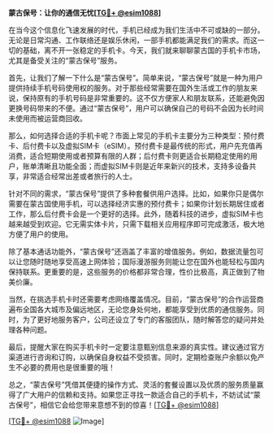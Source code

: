 **蒙古保号：让你的通信无忧[[TG💪+ @esim1088](https://t.me/s/esim1088)]**

在当今这个信息化飞速发展的时代，手机已经成为我们生活中不可或缺的一部分。无论是日常沟通、工作联络还是娱乐休闲，一部手机都能满足我们的需求。而这一切的基础，离不开一张稳定的手机卡。今天，我们就来聊聊蒙古国的手机卡市场，尤其是备受关注的“蒙古保号”服务。

首先，让我们了解一下什么是“蒙古保号”。简单来说，“蒙古保号”就是一种为用户提供持续手机号码使用权的服务。对于那些经常需要在国外生活或工作的朋友来说，保持原有的手机号码是非常重要的。这不仅方便家人和朋友联系，还能避免因更换号码带来的不便。通过“蒙古保号”，用户可以确保自己的号码不会因为长时间未使用而被运营商回收。

那么，如何选择合适的手机卡呢？市面上常见的手机卡主要分为三种类型：预付费卡、后付费卡以及虚拟SIM卡（eSIM）。预付费卡是最传统的形式，用户先充值再消费，适合短期使用或者预算有限的人群；后付费卡则更适合长期稳定使用的用户，账单清晰且功能全面；而虚拟SIM卡则是近年来新兴的技术，支持多设备共享，非常适合经常出差或者旅行的人士。

针对不同的需求，“蒙古保号”提供了多种套餐供用户选择。比如，如果你只是偶尔需要在蒙古国使用手机，可以选择经济实惠的预付费卡；如果你计划长期居住或者工作，那么后付费卡会是一个更好的选择。此外，随着科技的进步，虚拟SIM卡也越来越受到欢迎。它无需实体卡片，只需下载相关应用程序即可完成激活，极大地方便了用户的使用。

除了基本通话功能外，“蒙古保号”还涵盖了丰富的增值服务。例如，数据流量包可以让您随时随地享受高速上网体验；国际漫游服务则能让您在国外也能轻松与国内保持联系。更重要的是，这些服务的价格都非常合理，性价比极高，真正做到了物美价廉。

当然，在挑选手机卡时还需要考虑网络覆盖情况。目前，“蒙古保号”的合作运营商遍布全国各大城市及偏远地区，无论您身处何地，都能享受到优质的通信服务。同时，为了更好地服务客户，公司还设立了专门的客服团队，随时解答您的疑问并处理各种问题。

最后，提醒大家在购买手机卡时一定要注意甄别信息来源的真实性。建议通过官方渠道进行咨询和订购，以确保自身权益不受损害。同时，定期检查账户余额以免产生不必要的费用也是很重要的哦！

总之，“蒙古保号”凭借其便捷的操作方式、灵活的套餐设置以及优质的服务质量赢得了广大用户的信赖和支持。如果您正寻找一款适合自己的手机卡，不妨试试“蒙古保号”，相信它会给您带来意想不到的惊喜！[[TG💪+ @esim1088](https://t.me/s/esim1088)]

[[TG💪+ @esim1088](https://t.me/s/esim1088) ![Image](https://i.postimg.cc/4NQfJmqS/Snipaste-2025-05-13-00-14-12.png)]